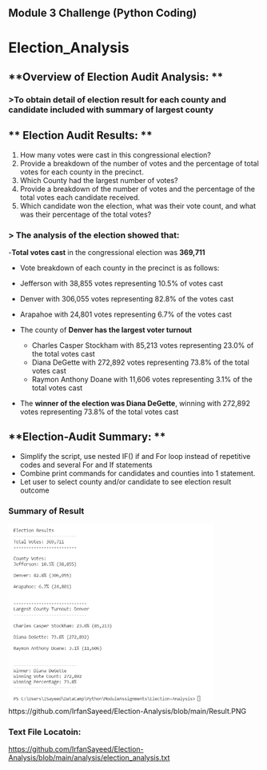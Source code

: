 ## Module 3 Challenge (Python Coding)
# **Election_Analysis**

## **Overview of Election Audit Analysis: **
### >To obtain detail of election result for each county and candidate included with summary of largest county
## ** Election Audit Results: **
1. How many votes were cast in this congressional election?
2. Provide a breakdown of the number of votes and the percentage of total votes for each county in the precinct.
3. Which County had the largest number of votes?
4. Provide a breakdown of the number of votes and the percentage of the total votes each candidate received.
5. Which candidate won the election, what was their vote count, and what was their percentage of the total votes?

### > The analysis of the election showed that: 
 -**Total votes cast** in the congressional election was **369,711**
 - Vote breakdown of each county in the precinct is as follows: 

 - Jefferson with 38,855 votes representing 10.5% of votes cast 
 - Denver with 306,055 votes representing 82.8% of the votes cast 
 - Arapahoe with 24,801 votes representing 6.7% of the votes cast 
 - The county of **Denver has the largest voter turnout** 
      - Charles Casper Stockham with 85,213 votes representing 23.0% of the total votes cast 
      - Diana DeGette with 272,892 votes representing 73.8% of the total votes cast 
      - Raymon Anthony Doane with 11,606 votes representing 3.1% of the total votes cast 
  - The **winner of the election was Diana DeGette**, winning with 272,892 votes representing 73.8% of the total votes cast

## **Election-Audit Summary: **
- Simplify the script, use nested IF() if and For loop instead of repetitive codes and several For and If statements
- Combine print commands for candidates and counties into 1 statement.
- Let user to select county and/or candidate to see election result outcome

### Summary of Result
<img width="411" alt="PrintOutput" src="https://github.com/IrfanSayeed/Election-Analysis/blob/main/Result.PNG">
https://github.com/IrfanSayeed/Election-Analysis/blob/main/Result.PNG

### Text File Locatoin: 
https://github.com/IrfanSayeed/Election-Analysis/blob/main/analysis/election_analysis.txt
